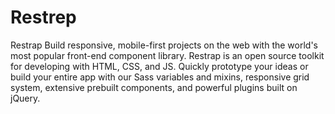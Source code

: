 # Restrep
Restrap Build responsive, mobile-first projects on the web with the world's most popular front-end component library.  Restrap is an open source toolkit for developing with HTML, CSS, and JS. Quickly prototype your ideas or build your entire app with our Sass variables and mixins, responsive grid system, extensive prebuilt components, and powerful plugins built on jQuery.
